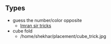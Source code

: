 ## Types
- guess the number/color opposite
	- [Imran sir tricks](https://www.youtube.com/watch?v=uC6uqjYM5Zc)
- cube fold
	- /home/shekhar/placement/cube_trick.jpg
